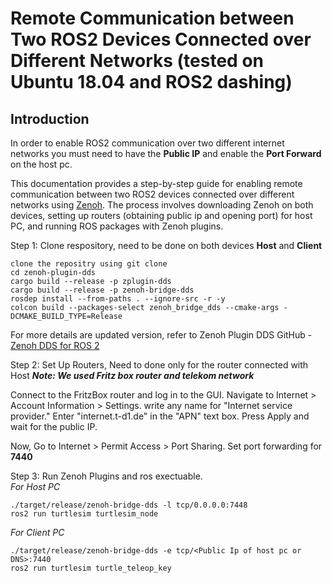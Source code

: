 # Remote Communication between Two ROS2 Devices Connected over Different Networks (tested on Ubuntu 18.04 and ROS2 dashing)

## Introduction

In order to enable ROS2 communication over two different internet networks you must need to have the **Public IP** and enable the **Port Forward** on the host pc.

This documentation provides a step-by-step guide for enabling remote communication between two ROS2 devices connected over different networks using [Zenoh](https://zenoh.io/blog/2021-04-28-ros2-integration/). The process involves downloading Zenoh on both devices, setting up routers (obtaining public ip and opening port) for host PC, and running ROS packages with Zenoh plugins.


Step 1: Clone respository, need to be done on both devices **Host** and **Client**
```
clone the repositry using git clone
cd zenoh-plugin-dds
cargo build --release -p zplugin-dds
cargo build --release -p zenoh-bridge-dds
rosdep install --from-paths . --ignore-src -r -y
colcon build --packages-select zenoh_bridge_dds --cmake-args -DCMAKE_BUILD_TYPE=Release
```
For more details are updated version, refer to Zenoh Plugin DDS GitHub - [Zenoh DDS for ROS 2](https://zenoh.io/blog/2021-04-28-ros2-integration/)

Step 2: Set Up Routers, Need to done only for the router connected with Host  _**Note: We used Fritz box router and telekom network**_
    
Connect to the FritzBox router and log in to the GUI.
Navigate to Internet > Account Information > Settings.
write any name for "Internet service provider."
Enter "internet.t-d1.de" in the "APN" text box.
Press Apply and wait for the public IP.

Now, Go to Internet > Permit Access > Port Sharing.  Set port forwarding for **7440**
    
Step 3: Run Zenoh Plugins and ros exectuable.    
_For Host PC_
    
    ./target/release/zenoh-bridge-dds -l tcp/0.0.0.0:7448
    ros2 run turtlesim turtlesim_node
_For Client PC_
    
    ./target/release/zenoh-bridge-dds -e tcp/<Public Ip of host pc or DNS>:7440
    ros2 run turtlesim turtle_teleop_key 

